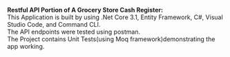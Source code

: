  **Restful API Portion of A Grocery Store Cash Register:**<br>
This Application is built by using .Net Core 3.1, Entity Framework, C#, Visual Studio Code, and Command CLI.<br>
The API endpoints were tested using postman.<br>
The Project contains Unit Tests(using Moq framework)demonstrating the app working.
